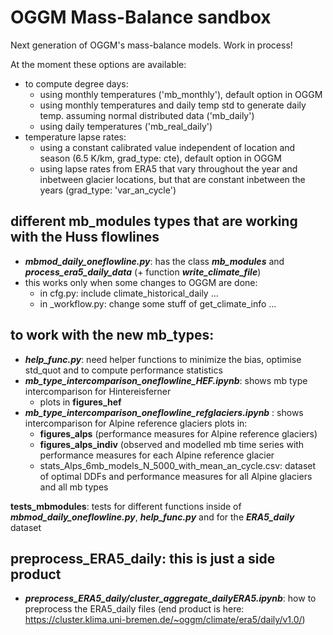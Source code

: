 # OGGM Mass-Balance sandbox

Next generation of OGGM's mass-balance models. Work in process!

At the moment these options are available:
- to compute degree days:
    - using monthly temperatures ('mb_monthly'), default option in OGGM
    - using monthly temperatures and daily temp std to generate daily temp. assuming normal distributed data ('mb_daily')
    - using daily temperatures ('mb_real_daily')
- temperature lapse rates:
    - using a constant calibrated value independent of location and season (6.5 K/km, grad_type: cte), default option in OGGM
    - using lapse rates from ERA5 that vary throughout the year and inbetween glacier locations, 
    but that are constant inbetween the years (grad_type: 'var_an_cycle')

## different mb_modules types that are working with the Huss flowlines
- ***mbmod_daily_oneflowline.py***: has the class ***mb_modules*** and ***process_era5_daily_data*** (+ function ***write_climate_file***)
- this works only when some changes to OGGM are done:
    - in cfg.py: include climate_historical_daily ...
    - in _workflow.py: change some stuff of get_climate_info ... 

## to work with the new mb_types:
- ***help_func.py***: need helper functions to minimize the bias, optimise std_quot and to compute performance statistics
- ***mb_type_intercomparison_oneflowline_HEF.ipynb***: shows mb type intercomparison for Hintereisferner
    - plots in **figures_hef**
- ***mb_type_intercomparison_oneflowline_refglaciers.ipynb*** : shows intercomparison for Alpine reference glaciers
  plots in:
    - **figures_alps** (performance measures for Alpine reference glaciers)
    - **figures_alps_indiv** (observed and modelled mb time series with performance measures for each Alpine reference glacier 
    - stats_Alps_6mb_models_N_5000_with_mean_an_cycle.csv: dataset of optimal DDFs and performance measures for all Alpine glaciers and all mb types

**tests_mbmodules**: tests for different functions inside of ***mbmod_daily_oneflowline.py***, ***help_func.py*** and for the ***ERA5_daily*** dataset

## preprocess_ERA5_daily: this is just a side product
- ***preprocess_ERA5_daily/cluster_aggregate_dailyERA5.ipynb***: how to preprocess the ERA5_daily files
  (end product is here: https://cluster.klima.uni-bremen.de/~oggm/climate/era5/daily/v1.0/)
